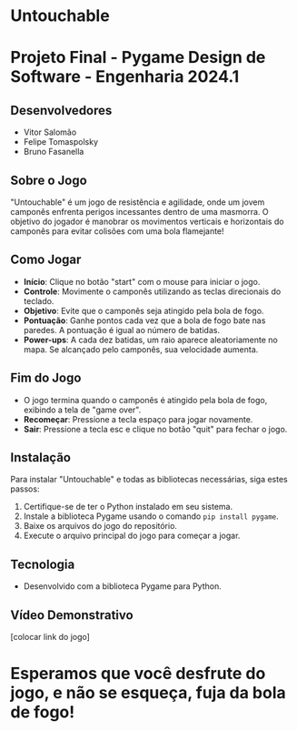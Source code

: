 # Untouchable

# Projeto Final - Pygame Design de Software - Engenharia 2024.1

## Desenvolvedores
- Vitor Salomão
- Felipe Tomaspolsky
- Bruno Fasanella


## Sobre o Jogo
"Untouchable" é um jogo de resistência e agilidade, onde um jovem camponês enfrenta perigos incessantes dentro de uma masmorra. O objetivo do jogador é manobrar os movimentos verticais e horizontais do camponês para evitar colisões com uma bola flamejante!


## Como Jogar
- **Início**: Clique no botão "start" com o mouse para iniciar o jogo.
- **Controle**: Movimente o camponês utilizando as teclas direcionais do teclado.
- **Objetivo**: Evite que o camponês seja atingido pela bola de fogo.
- **Pontuação**: Ganhe pontos cada vez que a bola de fogo bate nas paredes. A pontuação é igual ao número de batidas.
- **Power-ups**: A cada dez batidas, um raio aparece aleatoriamente no mapa. Se alcançado pelo camponês, sua velocidade aumenta.


## Fim do Jogo
- O jogo termina quando o camponês é atingido pela bola de fogo, exibindo a tela de "game over".
- **Recomeçar**: Pressione a tecla espaço para jogar novamente.
- **Sair**: Pressione a tecla esc e clique no botão "quit" para fechar o jogo.


## Instalação
Para instalar "Untouchable" e todas as bibliotecas necessárias, siga estes passos:
1. Certifique-se de ter o Python instalado em seu sistema.
2. Instale a biblioteca Pygame usando o comando `pip install pygame`.
3. Baixe os arquivos do jogo do repositório.
4. Execute o arquivo principal do jogo para começar a jogar.


## Tecnologia
- Desenvolvido com a biblioteca Pygame para Python.


## Vídeo Demonstrativo
[colocar link do jogo]


# Esperamos que você desfrute do jogo, e não se esqueça, fuja da bola de fogo!
